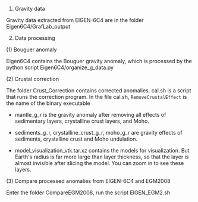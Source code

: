 1. Gravity data

Gravity data extracted from EIGEN-6C4 are in the folder Eigen6C4/GrafLab_output

2. Data processing

(1) Bouguer anomaly

Eigen6C4 contains the Bouguer gravity anomaly, which is processed by the python script Eigen6C4/organize_g_data.py

(2) Crustal correction

The folder Crust_Correction contains corrected anomalies.  cal.sh is a script that runs the correction program. In the file cal.sh, `RemoveCrustalEffect` is the name of the binary executable 

- mantle_g_r is the gravity anomaly after removing all effects of sedimentary layers, crystalline crust layers, and Moho. 

- sediments_g_r, crystalline_crust_g_r, moho_g_r  are gravity effects of sediments, crystalline crust and Moho undulation. 

- model_visualization_vtk.tar.xz contains the models for visualization. But Earth's radius is far more large than layer thickness, so that the layer is almost invisible after slicing the model. You can zoom in to see these layers.

(3) Compare processed anomalies from EIGEN-6C4 and EGM2008

Enter the folder CompareEGM2008, run the script EIGEN_EGM2.sh


